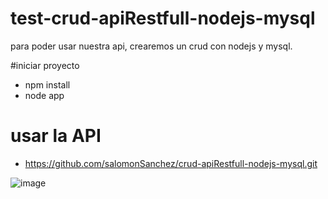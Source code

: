 # test-crud-apiRestfull-nodejs-mysql
para poder usar nuestra api, crearemos un crud con nodejs y mysql.

#iniciar proyecto
- npm install
- node app

# usar la API 
- https://github.com/salomonSanchez/crud-apiRestfull-nodejs-mysql.git

![image](https://user-images.githubusercontent.com/42421550/61587987-957dcf00-ab59-11e9-9849-b15a71a89355.png)
